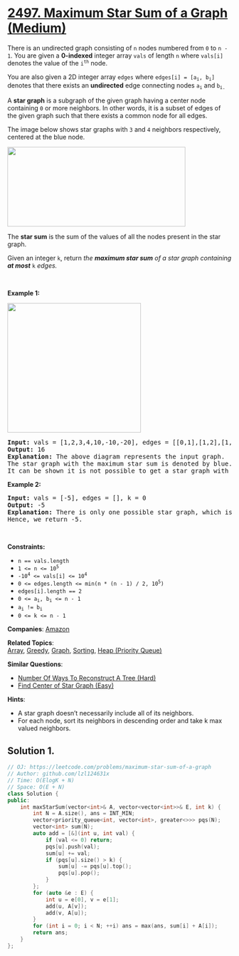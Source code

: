 # [2497. Maximum Star Sum of a Graph (Medium)](https://leetcode.com/problems/maximum-star-sum-of-a-graph)

<p>There is an undirected graph consisting of <code>n</code> nodes numbered from <code>0</code> to <code>n - 1</code>. You are given a <strong>0-indexed</strong> integer array <code>vals</code> of length <code>n</code> where <code>vals[i]</code> denotes the value of the <code>i<sup>th</sup></code> node.</p>

<p>You are also given a 2D integer array <code>edges</code> where <code>edges[i] = [a<sub>i</sub>, b<sub>i</sub>]</code> denotes that there exists an <strong>undirected</strong> edge connecting nodes <code>a<sub>i</sub></code> and <code>b<sub>i.</sub></code></p>

<p>A <strong>star graph</strong> is a subgraph of the given graph having a center node containing <code>0</code> or more neighbors. In other words, it is a subset of edges of the given graph such that there exists a common node for all edges.</p>

<p>The image below shows star graphs with <code>3</code> and <code>4</code> neighbors respectively, centered at the blue node.</p>
<img alt="" src="https://assets.leetcode.com/uploads/2022/11/07/max-star-sum-descdrawio.png" style="width: 400px; height: 179px;" />
<p>The <strong>star sum</strong> is the sum of the values of all the nodes present in the star graph.</p>

<p>Given an integer <code>k</code>, return <em>the <strong>maximum star sum</strong> of a star graph containing <strong>at most</strong> </em><code>k</code><em> edges.</em></p>

<p>&nbsp;</p>
<p><strong class="example">Example 1:</strong></p>
<img alt="" src="https://assets.leetcode.com/uploads/2022/11/07/max-star-sum-example1drawio.png" style="width: 300px; height: 291px;" />
<pre>
<strong>Input:</strong> vals = [1,2,3,4,10,-10,-20], edges = [[0,1],[1,2],[1,3],[3,4],[3,5],[3,6]], k = 2
<strong>Output:</strong> 16
<strong>Explanation:</strong> The above diagram represents the input graph.
The star graph with the maximum star sum is denoted by blue. It is centered at 3 and includes its neighbors 1 and 4.
It can be shown it is not possible to get a star graph with a sum greater than 16.
</pre>

<p><strong class="example">Example 2:</strong></p>

<pre>
<strong>Input:</strong> vals = [-5], edges = [], k = 0
<strong>Output:</strong> -5
<strong>Explanation:</strong> There is only one possible star graph, which is node 0 itself.
Hence, we return -5.
</pre>

<p>&nbsp;</p>
<p><strong>Constraints:</strong></p>

<ul>
	<li><code>n == vals.length</code></li>
	<li><code>1 &lt;= n &lt;= 10<sup>5</sup></code></li>
	<li><code>-10<sup>4</sup> &lt;= vals[i] &lt;= 10<sup>4</sup></code></li>
	<li><code>0 &lt;= edges.length &lt;= min(n * (n - 1) / 2</code><code>, 10<sup>5</sup>)</code></li>
	<li><code>edges[i].length == 2</code></li>
	<li><code>0 &lt;= a<sub>i</sub>, b<sub>i</sub> &lt;= n - 1</code></li>
	<li><code>a<sub>i</sub> != b<sub>i</sub></code></li>
	<li><code>0 &lt;= k &lt;= n - 1</code></li>
</ul>


**Companies**:
[Amazon](https://leetcode.com/company/amazon)

**Related Topics**:  
[Array](https://leetcode.com/tag/array), [Greedy](https://leetcode.com/tag/greedy), [Graph](https://leetcode.com/tag/graph), [Sorting](https://leetcode.com/tag/sorting), [Heap (Priority Queue)](https://leetcode.com/tag/heap-priority-queue)

**Similar Questions**:
* [Number Of Ways To Reconstruct A Tree (Hard)](https://leetcode.com/problems/number-of-ways-to-reconstruct-a-tree)
* [Find Center of Star Graph (Easy)](https://leetcode.com/problems/find-center-of-star-graph)

**Hints**:
* A star graph doesn’t necessarily include all of its neighbors.
* For each node, sort its neighbors in descending order and take k max valued neighbors.

## Solution 1.

```cpp
// OJ: https://leetcode.com/problems/maximum-star-sum-of-a-graph
// Author: github.com/lzl124631x
// Time: O(ElogK + N)
// Space: O(E + N)
class Solution {
public:
    int maxStarSum(vector<int>& A, vector<vector<int>>& E, int k) {
        int N = A.size(), ans = INT_MIN;
        vector<priority_queue<int, vector<int>, greater<>>> pqs(N);
        vector<int> sum(N);
        auto add = [&](int u, int val) {
            if (val <= 0) return;
            pqs[u].push(val);
            sum[u] += val;
            if (pqs[u].size() > k) {
                sum[u] -= pqs[u].top();
                pqs[u].pop();
            }
        };
        for (auto &e : E) {
            int u = e[0], v = e[1];
            add(u, A[v]);
            add(v, A[u]);
        }
        for (int i = 0; i < N; ++i) ans = max(ans, sum[i] + A[i]);
        return ans;
    }
};
```
